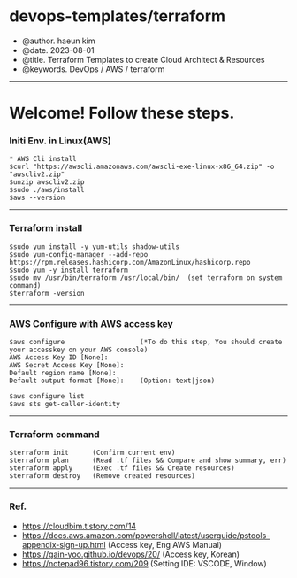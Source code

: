 # devops-templates/terraform
 - @author. haeun kim
 - @date.   2023-08-01
 - @title.  Terraform Templates to create Cloud Architect & Resources  
 - @keywords.  DevOps / AWS / terraform 

---------------------------------------------------------------------------
# Welcome! Follow these steps.
### Initi Env. in Linux(AWS)
```
* AWS Cli install
$curl "https://awscli.amazonaws.com/awscli-exe-linux-x86_64.zip" -o "awscliv2.zip"
$unzip awscliv2.zip
$sudo ./aws/install
$aws --version
```
-------------------------------------------------------
### Terraform install
```
$sudo yum install -y yum-utils shadow-utils
$sudo yum-config-manager --add-repo https://rpm.releases.hashicorp.com/AmazonLinux/hashicorp.repo
$sudo yum -y install terraform
$sudo mv /usr/bin/terraform /usr/local/bin/  (set terraform on system command)
$terraform -version
```
-------------------------------------------------------
### AWS Configure with AWS access key
```
$aws configure                   (*To do this step, You should create your accesskey on your AWS console)
AWS Access Key ID [None]: 
AWS Secret Access Key [None]: 
Default region name [None]: 
Default output format [None]:    (Option: text|json)

$aws configure list
$aws sts get-caller-identity
```
-------------------------------------------------------
### Terraform command
```
$terraform init      (Confirm current env)
$terraform plan      (Read .tf files && Compare and show summary, err)
$terraform apply     (Exec .tf files && Create resources)
$terraform destroy   (Remove created resources)
```
-------------------------------------------------------
### Ref.
 - https://cloudbim.tistory.com/14
 - https://docs.aws.amazon.com/powershell/latest/userguide/pstools-appendix-sign-up.html (Access key, Eng AWS Manual)
 - https://gain-yoo.github.io/devops/20/ (Access key, Korean)
 - https://notepad96.tistory.com/209  (Setting IDE: VSCODE, Window)  
